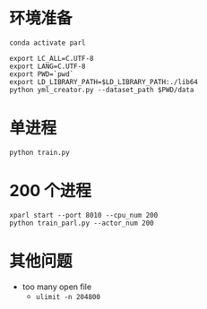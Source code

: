 # 环境准备

```
conda activate parl

export LC_ALL=C.UTF-8
export LANG=C.UTF-8
export PWD=`pwd`
export LD_LIBRARY_PATH=$LD_LIBRARY_PATH:./lib64
python yml_creator.py --dataset_path $PWD/data
```

# 单进程

```
python train.py
```

# 200 个进程

```
xparl start --port 8010 --cpu_num 200
python train_parl.py --actor_num 200
```

# 其他问题

* too many open file
    * `ulimit -n 204800`